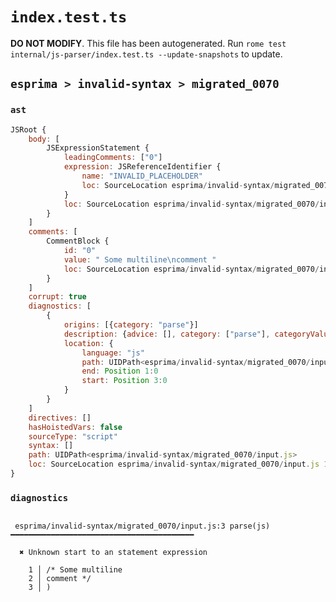 # `index.test.ts`

**DO NOT MODIFY**. This file has been autogenerated. Run `rome test internal/js-parser/index.test.ts --update-snapshots` to update.

## `esprima > invalid-syntax > migrated_0070`

### `ast`

```javascript
JSRoot {
	body: [
		JSExpressionStatement {
			leadingComments: ["0"]
			expression: JSReferenceIdentifier {
				name: "INVALID_PLACEHOLDER"
				loc: SourceLocation esprima/invalid-syntax/migrated_0070/input.js 3:0-3:1
			}
			loc: SourceLocation esprima/invalid-syntax/migrated_0070/input.js 3:0-3:1
		}
	]
	comments: [
		CommentBlock {
			id: "0"
			value: " Some multiline\ncomment "
			loc: SourceLocation esprima/invalid-syntax/migrated_0070/input.js 1:0-2:10
		}
	]
	corrupt: true
	diagnostics: [
		{
			origins: [{category: "parse"}]
			description: {advice: [], category: ["parse"], categoryValue: "js", message: [RAW_MARKUP {value: "Unknown start to an "}, "statement expression"]}
			location: {
				language: "js"
				path: UIDPath<esprima/invalid-syntax/migrated_0070/input.js>
				end: Position 1:0
				start: Position 3:0
			}
		}
	]
	directives: []
	hasHoistedVars: false
	sourceType: "script"
	syntax: []
	path: UIDPath<esprima/invalid-syntax/migrated_0070/input.js>
	loc: SourceLocation esprima/invalid-syntax/migrated_0070/input.js 1:0-4:0
}
```

### `diagnostics`

```

 esprima/invalid-syntax/migrated_0070/input.js:3 parse(js) ━━━━━━━━━━━━━━━━━━━━━━━━━━━━━━━━━━━━━━━━━

  ✖ Unknown start to an statement expression

    1 │ /* Some multiline
    2 │ comment */
    3 │ )


```
